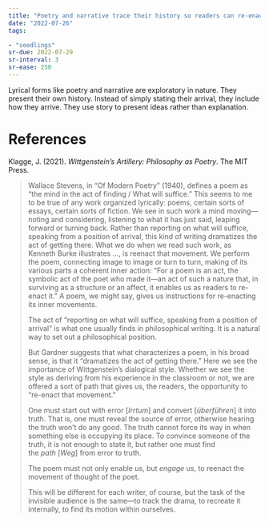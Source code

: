 ```yaml
---
title: "Poetry and narrative trace their history so readers can re-enact them"
date: "2022-07-26"
tags:

- "seedlings"
sr-due: 2022-07-29
sr-interval: 3
sr-ease: 250
---
```


Lyrical forms like poetry and narrative are exploratory in nature. They present their own history. Instead of simply stating their arrival, they include how they arrive. They use story to present ideas rather than explanation.

# References

Klagge, J. (2021). _Wittgenstein’s Artillery: Philosophy as Poetry_. The MIT Press.

>Wallace Stevens, in “Of Modern Poetry” (1940), defines a poem as “the mind in the act of finding / What will suffice.” This seems to me to be true of any work organized lyrically: poems, certain sorts of essays, certain sorts of fiction. We see in such work a mind moving—noting and considering, listening to what it has just said, leaping forward or turning back. Rather than reporting on what will suffice, speaking from a position of arrival, this kind of writing dramatizes the act of getting there. What we do when we read such work, as Kenneth Burke illustrates …, is reenact that movement. We perform the poem, connecting image to image or turn to turn, making of its various parts a coherent inner action: “For a poem is an act, the symbolic act of the poet who made it—an act of such a nature that, in surviving as a structure or an affect, it enables us as readers to re-enact it.”
>A poem, we might say, gives us instructions for re-enacting its inner movements.
>
>The act of “reporting on what will suffice, speaking from a position of arrival” is what one usually finds in philosophical writing. It is a natural way to set out a philosophical position.
>
>But Gardner suggests that what characterizes a poem, in his broad sense, is that it “dramatizes the act of getting there.” Here we see the importance of Wittgenstein’s dialogical style. Whether we see the style as deriving from his experience in the classroom or not, we are offered a sort of path that gives us, the readers, the opportunity to “re-enact that movement.”
>
>One must start out with error [_Irrtum_] and convert [_überführen_] it into truth.
>That is, one must reveal the source of error, otherwise hearing the truth won’t do any good. The truth cannot force its way in when something else is occupying its place.
>To convince someone of the truth, it is not enough to state it, but rather one must find the _path_ [_Weg_] from error to truth.
>
>The poem must not only enable us, but _engage_ us, to reenact the movement of thought of the poet.
>
>This will be different for each writer, of course, but the task of the invisible audience is the same—to track the drama, to recreate it internally, to find its motion within ourselves.